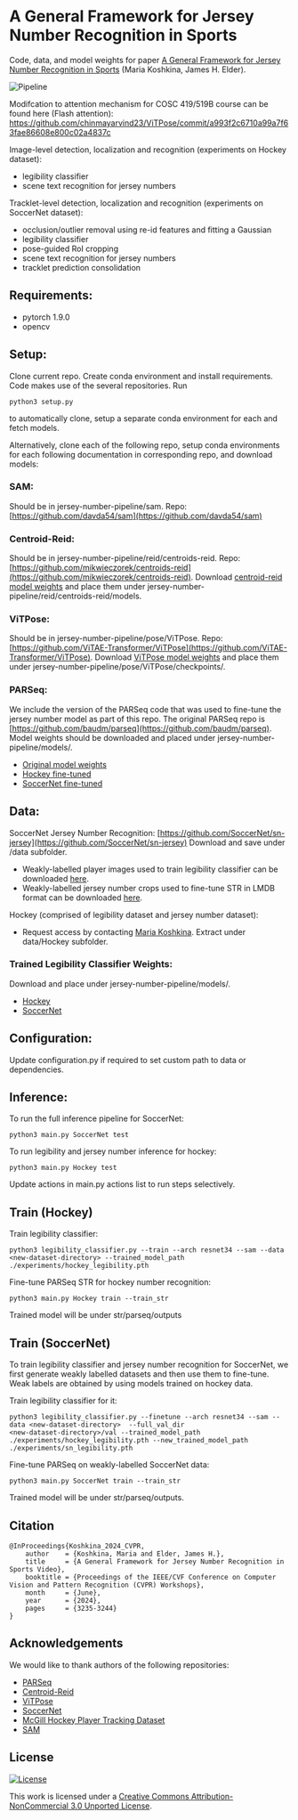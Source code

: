 # A General Framework for Jersey Number Recognition in Sports

Code, data, and model weights for paper  [A General Framework for Jersey Number Recognition in Sports](https://openaccess.thecvf.com/content/CVPR2024W/CVsports/papers/Koshkina_A_General_Framework_for_Jersey_Number_Recognition_in_Sports_Video_CVPRW_2024_paper.pdf) (Maria Koshkina, James H. Elder).

![Pipeline](docs/soccer_pipeline.png)

Modifcation to attention mechanism for COSC 419/519B course can be found here (Flash attention): https://github.com/chinmayarvind23/ViTPose/commit/a993f2c6710a99a7f63fae86608e800c02a4837c

Image-level detection, localization and recognition (experiments on Hockey dataset):

- legibility classifier
- scene text recognition for jersey numbers

Tracklet-level detection, localization and recognition (experiments on SoccerNet dataset):

- occlusion/outlier removal using re-id features and fitting a Gaussian
- legibility classifier
- pose-guided RoI cropping
- scene text recognition for jersey numbers
- tracklet prediction consolidation

## Requirements:

* pytorch 1.9.0
* opencv

## Setup:

Clone current repo.
Create conda environment and install requirements.
Code makes use of the several repositories. Run

```
python3 setup.py 
```

to automatically clone, setup a separate conda environment for each and fetch models.

Alternatively,  clone each of the following repo, setup conda environments for each following documentation in corresponding repo, and download models:

### SAM:

Should be in jersey-number-pipeline/sam. Repo: [https://github.com/davda54/sam](https://github.com/davda54/sam)

### Centroid-Reid:

Should be in jersey-number-pipeline/reid/centroids-reid. Repo: [https://github.com/mikwieczorek/centroids-reid](https://github.com/mikwieczorek/centroids-reid).
Download [centroid-reid model weights](https://drive.google.com/file/d/1bSUNpvMfJkvCFOu-TK-o7iGY1p-9BxmO/view?usp=sharing) and place
them under jersey-number-pipeline/reid/centroids-reid/models.

### ViTPose:

Should be in jersey-number-pipeline/pose/ViTPose. Repo: [https://github.com/ViTAE-Transformer/ViTPose](https://github.com/ViTAE-Transformer/ViTPose).
Download [ViTPose model weights](https://1drv.ms/u/s!AimBgYV7JjTlgShLMI-kkmvNfF_h?e=dEhGHe) and place
them under jersey-number-pipeline/pose/ViTPose/checkpoints/.

### PARSeq:

We include the version of the PARSeq code that was used to fine-tune the jersey number model as part of this repo. The original PARSeq repo is [https://github.com/baudm/parseq](https://github.com/baudm/parseq). Model weights should be downloaded and placed under jersey-number-pipeline/models/.

* [Original model weights](https://drive.google.com/file/d/1AK_GnM6pIYyfIf3tBYSKIyR3Fa3Z46Cx/view?usp=sharing)
* [Hockey fine-tuned](https://drive.google.com/file/d/1FyM31xvSXFRusN0sZH0EWXoHwDfB9WIE/view?usp=sharing)
* [SoccerNet fine-tuned](https://drive.google.com/file/d/1uRln22tlhneVt3P6MePmVxBWSLMsL3bm/view?usp=sharing)

## Data:

SoccerNet Jersey Number Recognition:
[https://github.com/SoccerNet/sn-jersey](https://github.com/SoccerNet/sn-jersey)
Download and save under /data subfolder.

* Weakly-labelled player images used to train legibility classifier can be downloaded [here](https://drive.google.com/file/d/1CmJfUmS_ZudgEiCT14b2CbyMA3nEO_uy/view?usp=sharing).
* Weakly-labelled jersey number crops used to fine-tune STR in LMDB format can be downloaded [here](https://drive.google.com/file/d/1PX8XDF3nNMZAvcjL6M5hurwX78ePAhSs/view?usp=sharing).

Hockey (comprised of legibility dataset and jersey number dataset):

* Request access by contacting [Maria Koshkina](mailto:koshkina@hotmail.com?subject=Hockey). Extract under data/Hockey subfolder.

### Trained Legibility Classifier Weights:

Download and place under jersey-number-pipeline/models/.

* [Hockey](https://drive.google.com/file/d/1RfxINtZ_wCNVF8iZsiMYuFOP7KMgqgDp/view?usp=sharing)
* [SoccerNet](https://drive.google.com/file/d/18HAuZbge3z8TSfRiX_FzsnKgiBs-RRNw/view?usp=sharing)

## Configuration:

Update configuration.py if required to set custom path to data or dependencies.

## Inference:

To run the full inference pipeline for SoccerNet:

```
python3 main.py SoccerNet test
```

To run legibility and jersey number inference for hockey:

```
python3 main.py Hockey test
```

Update actions in main.py actions list to run steps selectively.

## Train (Hockey)

Train legibility classifier:

```
python3 legibility_classifier.py --train --arch resnet34 --sam --data <new-dataset-directory> --trained_model_path ./experiments/hockey_legibility.pth
```

Fine-tune PARSeq STR for hockey number recognition:

```
python3 main.py Hockey train --train_str
```

Trained model will be under str/parseq/outputs

## Train (SoccerNet)

To train legibility classifier and jersey number recognition for SoccerNet, we first generate weakly labelled datasets and then use them to fine-tune.
Weak labels are obtained by using models trained on hockey data.

Train legibility classifier for it:

```
python3 legibility_classifier.py --finetune --arch resnet34 --sam --data <new-dataset-directory>  --full_val_dir
<new-dataset-directory>/val --trained_model_path ./experiments/hockey_legibility.pth --new_trained_model_path ./experiments/sn_legibility.pth
```

Fine-tune PARSeq on weakly-labelled SoccerNet data:

```
python3 main.py SoccerNet train --train_str
```

Trained model will be under str/parseq/outputs.

## Citation

```
@InProceedings{Koshkina_2024_CVPR,
    author    = {Koshkina, Maria and Elder, James H.},
    title     = {A General Framework for Jersey Number Recognition in Sports Video},
    booktitle = {Proceedings of the IEEE/CVF Conference on Computer Vision and Pattern Recognition (CVPR) Workshops},
    month     = {June},
    year      = {2024},
    pages     = {3235-3244}
}
```

## Acknowledgements

We would like to thank authors of the following repositories:

* [PARSeq](https://github.com/baudm/parseq)
* [Centroid-Reid](https://github.com/mikwieczorek/centroids-reid)
* [ViTPose](https://github.com/ViTAE-Transformer/ViTPose)
* [SoccerNet](https://github.com/SoccerNet/sn-jersey)
* [McGill Hockey Player Tracking Dataset](https://github.com/grant81/hockeyTrackingDataset)
* [SAM](https://github.com/davda54/sam)

## License

[![License](https://i.creativecommons.org/l/by-nc/3.0/88x31.png)](http://creativecommons.org/licenses/by-nc/3.0/)

This work is licensed under a [Creative Commons Attribution-NonCommercial 3.0 Unported License](http://creativecommons.org/licenses/by-nc/3.0/).
